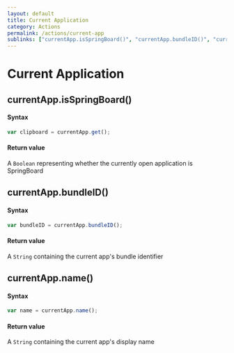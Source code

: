```yaml
---
layout: default
title: Current Application
category: Actions
permalink: /actions/current-app
sublinks: ["currentApp.isSpringBoard()", "currentApp.bundleID()", "currentApp.name()"]
---
```


# Current Application
## currentApp.isSpringBoard() ##
#### Syntax
```js
var clipboard = currentApp.get();
```

#### Return value
A `Boolean` representing whether the currently open application is SpringBoard


## currentApp.bundleID() ##
#### Syntax
```js
var bundleID = currentApp.bundleID();
```

#### Return value
A `String` containing the current app's bundle identifier


## currentApp.name() ##
#### Syntax
```js
var name = currentApp.name();
```

#### Return value
A `String` containing the current app's display name
